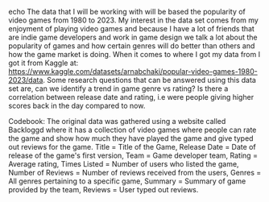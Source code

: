 ﻿echo
The data that I will be working with will be based the popularity of video games from 1980 to 2023. My interest in the data set comes from my enjoyment of playing video games and because I have a lot of friends that are indie game developers and work in game design we talk a lot about the popularity of games and how certain genres will do better than others and how the game market is doing. When it comes to where I got my data from I got it from Kaggle at: https://www.kaggle.com/datasets/arnabchaki/popular-video-games-1980-2023/data. Some research questions that can be answered using this data set are, can we identify a trend in game genre vs rating? Is there a correlation between release date and rating, i.e were people giving higher scores back in the day compared to now.

Codebook: The original data was gathered using a website called Backloggd where it has a collection of video games where people can rate the game and show how much they have played the game and give typed out reviews for the game. Title = Title of the Game, Release Date = Date of release of the game's first version, Team = Game developer team, Rating = Average rating, Times Listed = Number of users who listed the game, Number of Reviews = Number of reviews received from the users, Genres = All genres pertaining to a specific game, Summary = Summary of game provided by the team, Reviews = User typed out reviews.



